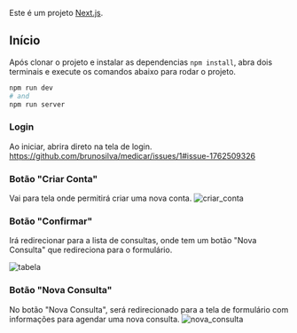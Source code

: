 Este é um projeto [Next.js](https://nextjs.org/).

## Início

Após clonar o projeto e instalar as dependencias ```npm install```, abra dois terminais e execute os comandos abaixo para rodar o projeto.

```bash
npm run dev
# and
npm run server
```

### Login

Ao iniciar, abrira direto na tela de login.
https://github.com/brunosilva/medicar/issues/1#issue-1762509326


### Botão "Criar Conta"

Vai para tela onde permitirá criar uma nova conta.
![criar_conta](https://github.com/brunosilva/medicar/issues/2#issue-1762509411)


### Botão "Confirmar"

Irá redirecionar para a lista de consultas, onde tem um botão "Nova Consulta" que redireciona para o formulário.

![tabela](https://github.com/brunosilva/medicar/issues/4#issue-1762509625)

### Botão "Nova Consulta"

No botão "Nova Consulta", será redirecionado para a tela de formulário com informações para agendar uma nova consulta.
![nova_consulta](https://github.com/brunosilva/medicar/issues/3#issue-1762509524)

